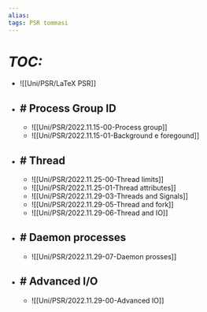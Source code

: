 ```yaml
---
alias:
tags: PSR tommasi
---
```


# *TOC:*

- ![[Uni/PSR/LaTeX PSR]]

- ## \# Process Group ID
	- ![[Uni/PSR/2022.11.15-00-Process group]]
	- ![[Uni/PSR/2022.11.15-01-Background e foregound]]

- ## \# Thread
	- ![[Uni/PSR/2022.11.25-00-Thread limits]]
	- ![[Uni/PSR/2022.11.25-01-Thread attributes]]
	- ![[Uni/PSR/2022.11.29-03-Threads and Signals]]
	- ![[Uni/PSR/2022.11.29-05-Thread and fork]]
	- ![[Uni/PSR/2022.11.29-06-Thread and IO]]

- ## \# Daemon processes
	- ![[Uni/PSR/2022.11.29-07-Daemon prosses]]

- ## \# Advanced I/O
	- ![[Uni/PSR/2022.11.29-00-Advanced IO]]